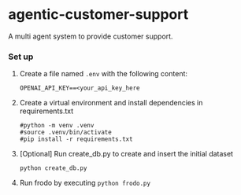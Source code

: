 # agentic-customer-support
A multi agent system to provide customer support.

### Set up 

1. Create a file named `.env` with the following content:

    ```env
    OPENAI_API_KEY==<your_api_key_here
    ```
2. Create a virtual environment and install dependencies in requirements.txt

    ```
    #python -m venv .venv
    #source .venv/bin/activate
    #pip install -r requirements.txt
    ```
3. [Optional] Run create_db.py to create and insert the initial dataset

    ```python create_db.py```

4. Run frodo by executing `python frodo.py`